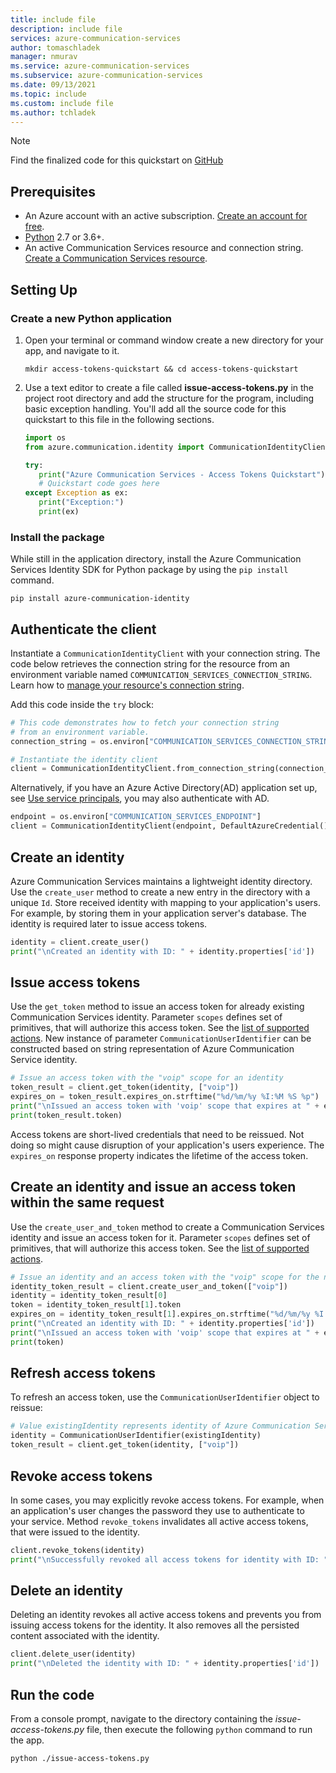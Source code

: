 ```yaml
---
title: include file
description: include file
services: azure-communication-services
author: tomaschladek
manager: nmurav
ms.service: azure-communication-services
ms.subservice: azure-communication-services
ms.date: 09/13/2021
ms.topic: include
ms.custom: include file
ms.author: tchladek
---
```


> [!NOTE]
> Find the finalized code for this quickstart on [GitHub](https://github.com/Azure-Samples/communication-services-python-quickstarts/tree/main/access-tokens-quickstart)

## Prerequisites

- An Azure account with an active subscription. [Create an account for free](https://azure.microsoft.com/free/?WT.mc_id=A261C142F).
- [Python](https://www.python.org/downloads/) 2.7 or 3.6+.
- An active Communication Services resource and connection string. [Create a Communication Services resource](../create-communication-resource.md).

## Setting Up

### Create a new Python application

1. Open your terminal or command window create a new directory for your app, and navigate to it.

   ```console
   mkdir access-tokens-quickstart && cd access-tokens-quickstart
   ```

1. Use a text editor to create a file called **issue-access-tokens.py** in the project root directory and add the structure for the program, including basic exception handling. You'll add all the source code for this quickstart to this file in the following sections.

   ```python
   import os
   from azure.communication.identity import CommunicationIdentityClient, CommunicationUserIdentifier

   try:
      print("Azure Communication Services - Access Tokens Quickstart")
      # Quickstart code goes here
   except Exception as ex:
      print("Exception:")
      print(ex)
   ```

### Install the package

While still in the application directory, install the Azure Communication Services Identity SDK for Python package by using the `pip install` command.

```console
pip install azure-communication-identity
```

## Authenticate the client

Instantiate a `CommunicationIdentityClient` with your connection string. The code below retrieves the connection string for the resource from an environment variable named `COMMUNICATION_SERVICES_CONNECTION_STRING`. Learn how to [manage your resource's connection string](../create-communication-resource.md#store-your-connection-string).

Add this code inside the `try` block:

```python
# This code demonstrates how to fetch your connection string
# from an environment variable.
connection_string = os.environ["COMMUNICATION_SERVICES_CONNECTION_STRING"]

# Instantiate the identity client
client = CommunicationIdentityClient.from_connection_string(connection_string)
```

Alternatively, if you have an Azure Active Directory(AD) application set up, see [Use service principals](../identity/service-principal.md), you may also authenticate with AD.
```python
endpoint = os.environ["COMMUNICATION_SERVICES_ENDPOINT"]
client = CommunicationIdentityClient(endpoint, DefaultAzureCredential())
```

## Create an identity

Azure Communication Services maintains a lightweight identity directory. Use the `create_user` method to create a new entry in the directory with a unique `Id`. Store received identity with mapping to your application's users. For example, by storing them in your application server's database. The identity is required later to issue access tokens.

```python
identity = client.create_user()
print("\nCreated an identity with ID: " + identity.properties['id'])
```

## Issue access tokens

Use the `get_token` method to issue an access token for already existing Communication Services identity. Parameter `scopes` defines set of primitives, that will authorize this access token. See the [list of supported actions](../../concepts/authentication.md). New instance of parameter `CommunicationUserIdentifier` can be constructed based on string representation of Azure Communication Service identity.

```python
# Issue an access token with the "voip" scope for an identity
token_result = client.get_token(identity, ["voip"])
expires_on = token_result.expires_on.strftime("%d/%m/%y %I:%M %S %p")
print("\nIssued an access token with 'voip' scope that expires at " + expires_on + ":")
print(token_result.token)
```

Access tokens are short-lived credentials that need to be reissued. Not doing so might cause disruption of your application's users experience. The `expires_on` response property indicates the lifetime of the access token.

## Create an identity and issue an access token within the same request

Use the `create_user_and_token` method to create a Communication Services identity and issue an access token for it. Parameter `scopes` defines set of primitives, that will authorize this access token. See the [list of supported actions](../../concepts/authentication.md).

```python
# Issue an identity and an access token with the "voip" scope for the new identity
identity_token_result = client.create_user_and_token(["voip"])
identity = identity_token_result[0]
token = identity_token_result[1].token
expires_on = identity_token_result[1].expires_on.strftime("%d/%m/%y %I:%M %S %p")
print("\nCreated an identity with ID: " + identity.properties['id'])
print("\nIssued an access token with 'voip' scope that expires at " + expires_on + ":")
print(token)
```

## Refresh access tokens

To refresh an access token, use the `CommunicationUserIdentifier` object to reissue:

```python
# Value existingIdentity represents identity of Azure Communication Services stored during identity creation
identity = CommunicationUserIdentifier(existingIdentity)
token_result = client.get_token(identity, ["voip"])
```

## Revoke access tokens

In some cases, you may explicitly revoke access tokens. For example, when an application's user changes the password they use to authenticate to your service. Method `revoke_tokens` invalidates all active access tokens, that were issued to the identity.

```python
client.revoke_tokens(identity)
print("\nSuccessfully revoked all access tokens for identity with ID: " + identity.properties['id'])
```

## Delete an identity

Deleting an identity revokes all active access tokens and prevents you from issuing access tokens for the identity. It also removes all the persisted content associated with the identity.

```python
client.delete_user(identity)
print("\nDeleted the identity with ID: " + identity.properties['id'])
```

## Run the code

From a console prompt, navigate to the directory containing the *issue-access-tokens.py* file, then execute the following `python` command to run the app.

```console
python ./issue-access-tokens.py
```
